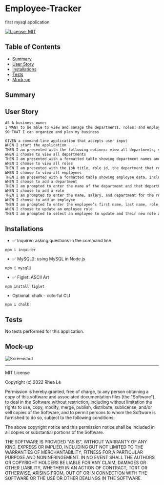 # Employee-Tracker

first mysql application

[![License: MIT](https://img.shields.io/badge/License-MIT-yellow.svg)](https://opensource.org/licenses/MIT)

## Table of Contents

- [Summary](#Summary)
- [User Story](#user-story)
- [Installations](#Installations)
- [Tests](#Tests)
- [Mock-up](#Mock-up)

## Summary

## User Story

```md
AS A business owner
I WANT to be able to view and manage the departments, roles, and employees in my company
SO THAT I can organize and plan my business
```

```md
GIVEN a command-line application that accepts user input
WHEN I start the application
THEN I am presented with the following options: view all departments, view all roles, view all employees, add a department, add a role, add an employee, and update an employee role
WHEN I choose to view all departments
THEN I am presented with a formatted table showing department names and department ids
WHEN I choose to view all roles
THEN I am presented with the job title, role id, the department that role belongs to, and the salary for that role
WHEN I choose to view all employees
THEN I am presented with a formatted table showing employee data, including employee ids, first names, last names, job titles, departments, salaries, and managers that the employees report to
WHEN I choose to add a department
THEN I am prompted to enter the name of the department and that department is added to the database
WHEN I choose to add a role
THEN I am prompted to enter the name, salary, and department for the role and that role is added to the database
WHEN I choose to add an employee
THEN I am prompted to enter the employee’s first name, last name, role, and manager, and that employee is added to the database
WHEN I choose to update an employee role
THEN I am prompted to select an employee to update and their new role and this information is updated in the database 
```

## Installations

- ✅ Inquirer: asking questions in the command line

```
npm i inquirer
```

- ✅ MySQL2: using MySQL in Node.js

```
npm i mysql2
```

- ✅ Figlet: ASCII Art

```
npm install figlet
```

- Optional: chalk - colorful CLI

```
npm i chalk
```

## Tests

No tests performed for this application.

## Mock-up

![Screenshot]()

---

MIT License

Copyright (c) 2022 Rhea Le

Permission is hereby granted, free of charge, to any person obtaining a copy
of this software and associated documentation files (the "Software"), to deal
in the Software without restriction, including without limitation the rights
to use, copy, modify, merge, publish, distribute, sublicense, and/or sell
copies of the Software, and to permit persons to whom the Software is
furnished to do so, subject to the following conditions:

The above copyright notice and this permission notice shall be included in all
copies or substantial portions of the Software.

THE SOFTWARE IS PROVIDED "AS IS", WITHOUT WARRANTY OF ANY KIND, EXPRESS OR
IMPLIED, INCLUDING BUT NOT LIMITED TO THE WARRANTIES OF MERCHANTABILITY,
FITNESS FOR A PARTICULAR PURPOSE AND NONINFRINGEMENT. IN NO EVENT SHALL THE
AUTHORS OR COPYRIGHT HOLDERS BE LIABLE FOR ANY CLAIM, DAMAGES OR OTHER
LIABILITY, WHETHER IN AN ACTION OF CONTRACT, TORT OR OTHERWISE, ARISING FROM,
OUT OF OR IN CONNECTION WITH THE SOFTWARE OR THE USE OR OTHER DEALINGS IN THE
SOFTWARE.
